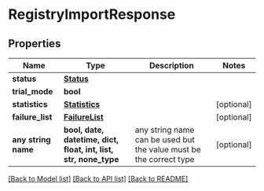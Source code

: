 # RegistryImportResponse


## Properties
Name | Type | Description | Notes
------------ | ------------- | ------------- | -------------
**status** | [**Status**](Status.md) |  | 
**trial_mode** | **bool** |  | 
**statistics** | [**Statistics**](Statistics.md) |  | [optional] 
**failure_list** | [**FailureList**](FailureList.md) |  | [optional] 
**any string name** | **bool, date, datetime, dict, float, int, list, str, none_type** | any string name can be used but the value must be the correct type | [optional]

[[Back to Model list]](../README.md#documentation-for-models) [[Back to API list]](../README.md#documentation-for-api-endpoints) [[Back to README]](../README.md)


